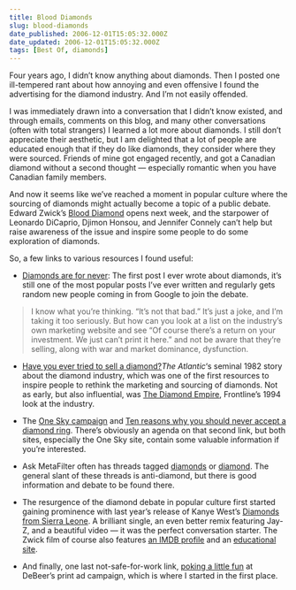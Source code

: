 ```yaml
---
title: Blood Diamonds
slug: blood-diamonds
date_published: 2006-12-01T15:05:32.000Z
date_updated: 2006-12-01T15:05:32.000Z
tags: [Best Of, diamonds]
---
```


Four years ago, I didn’t know anything about diamonds. Then I posted one ill-tempered rant about how annoying and even offensive I found the advertising for the diamond industry. And I’m not easily offended.

I was immediately drawn into a conversation that I didn’t know existed, and through emails, comments on this blog, and many other conversations (often with total strangers) I learned a lot more about diamonds. I still don’t appreciate their aesthetic, but I am delighted that a lot of people are educated enough that if they do like diamonds, they consider where they were sourced. Friends of mine got engaged recently, and got a Canadian diamond without a second thought — especially romantic when you have Canadian family members.

And now it seems like we’ve reached a moment in popular culture where the sourcing of diamonds might actually become a topic of a public debate. Edward Zwick’s [Blood Diamond](http://blooddiamondmovie.warnerbros.com/) opens next week, and the starpower of Leonardo DiCaprio, Djimon Honsou, and Jennifer Connely can’t help but raise awareness of the issue and inspire some people to do some exploration of diamonds.

So, a few links to various resources I found useful:

- [Diamonds are for never](/2003/01/20/diamonds_are_fo): The first post I ever wrote about diamonds, it’s still one of the most popular posts I’ve ever written and regularly gets random new people coming in from Google to join the debate.

> I know what you’re thinking. “It’s not that bad.” It’s just a joke, and I’m taking it too seriously. But how can you look at a list on the industry’s own marketing website and see “Of course there’s a return on your investment. We just can’t print it here.” and not be aware that they’re selling, along with war and market dominance, dysfunction.

- [Have you ever tried to sell a diamond?](http://www.theatlantic.com/doc/198202/diamond)*The Atlantic*‘s seminal 1982 story about the diamond industry, which was one of the first resources to inspire people to rethink the marketing and sourcing of diamonds. Not as early, but also influential, was [The Diamond Empire](http://www.pbs.org/wgbh/pages/frontline/////programs/info/1209.html), Frontline’s 1994 look at the industry.
- The [One Sky campaign](http://www.onesky.ca/diamonds/) and [Ten reasons why you should never accept a diamond ring](http://www.fguide.org/Bulletin/conflictdiamonds.htm). There’s obviously an agenda on that second link, but both sites, especially the One Sky site, contain some valuable information if you’re interested.
- Ask MetaFilter often has threads tagged [diamonds](http://ask.metafilter.com/tags/diamonds) or [diamond](http://ask.metafilter.com/tags/diamond). The general slant of these threads is anti-diamond, but there is good information and debate to be found there.
- The resurgence of the diamond debate in popular culture first started gaining prominence with last year’s release of Kanye West’s [Diamonds from Sierra Leone](http://www.amazon.com/Diamonds-Sierra-Leone-Pt-1-Kanye/dp/B0009WXGGO). A brilliant single, an even better remix featuring Jay-Z, and a beautiful video — it was the perfect conversation starter. The Zwick film of course also features [an IMDB profile](http://www.imdb.com/title/tt0450259/) and an [educational site](http://www.blooddiamondaction.org/).

- And finally, one last not-safe-for-work link, [poking a little fun](http://www.aerotune.com/upload/diamond5.jpg) at DeBeer’s print ad campaign, which is where I started in the first place.

